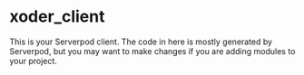# xoder_client

This is your Serverpod client. The code in here is mostly generated by
Serverpod, but you may want to make changes if you are adding modules to your
project.
